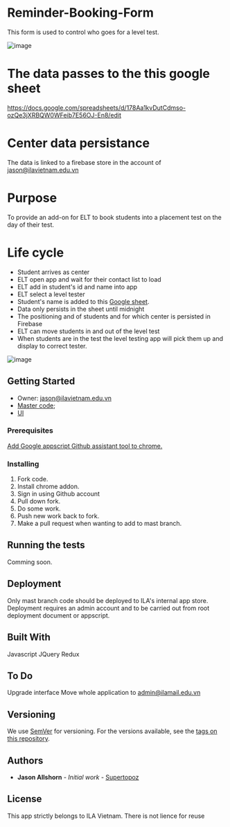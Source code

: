 # Reminder-Booking-Form
This form is used to control who goes for a level test. 

![image](https://user-images.githubusercontent.com/13721960/35966270-ad5ad594-0d00-11e8-9335-57df294295ff.png)


# The data passes to the this google sheet 
https://docs.google.com/spreadsheets/d/178Aa1kvDutCdmso-ozQe3jXRBQW0WFeib7E56OJ-En8/edit

# Center data persistance
The data is linked to a firebase store in the account of jason@ilavietnam.edu.vn


# Purpose
To provide an add-on for ELT to book students into a placement test on the day of their test. 

# Life cycle

- Student arrives as center
- ELT open app and wait for their contact list to load
- ELT add in student's id and name into app 
- ELT select a level tester 
- Student's name is added to this [Google sheet](https://docs.google.com/spreadsheets/d/178Aa1kvDutCdmso-ozQe3jXRBQW0WFeib7E56OJ-En8/edit). 
- Data only persists in the sheet until midnight
- The positioning and of students and for which center is persisted in Firebase
- ELT can move students in and out of the level test 
- When students are in the test the level testing app will pick them up and display to correct tester. 

![image](https://user-images.githubusercontent.com/13721960/35966180-6cc56b98-0d00-11e8-8f14-a731ff875204.png)

## Getting Started

- Owner: jason@ilavietnam.edu.vn
- [Master code](https://script.google.com/a/ilavietnam.edu.vn/d/1rdrRinLzkffOWRVnd3fAjIU878l8oUlHeKCZ5u3Ae3E_2U16-ix4Oe_U/edit?usp=drive_web);
- [UI](https://script.google.com/a/ilavietnam.edu.vn/macros/s/AKfycbxAgtxDCUEGjLe3uM-bl9953MtVGciIJVUcqUQtHw6PVcHRGUYY/exec)

### Prerequisites

[Add Google appscript Github assistant tool to chrome.](https://chrome.google.com/webstore/detail/google-apps-script-github/lfjcgcmkmjjlieihflfhjopckgpelofo?hl=en)


### Installing

1) Fork code. 
2) Install chrome addon. 
3) Sign in using Github account
4) Pull down fork. 
5) Do some work.
6) Push new work back to fork. 
7) Make a pull request when wanting to add to mast branch. 

## Running the tests

Comming soon.

## Deployment

Only mast branch code should be deployed to ILA's internal app store. 
Deployment requires an admin account and to be carried out from root deployment document or appscript. 


## Built With

Javascript 
JQuery
Redux

## To Do

Upgrade interface
Move whole application to admin@ilamail.edu.vn


## Versioning

We use [SemVer](http://semver.org/) for versioning. For the versions available, see the [tags on this repository](https://github.com/your/project/tags). 

## Authors

* **Jason Allshorn** - *Initial work* - [Supertopoz](https://github.com/Supertopoz)

## License

This app strictly belongs to ILA Vietnam. There is not lience for reuse





